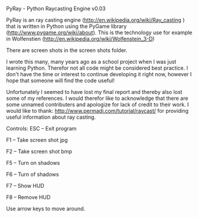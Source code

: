 PyRay - Python Raycasting Engine v0.03

PyRay is an ray casting engine (http://en.wikipedia.org/wiki/Ray_casting
) that is written in Python using the PyGame library (http://www.pygame.org/wiki/about). This is the technology use for example in Wolfenstien (http://en.wikipedia.org/wiki/Wolfenstein_3-D)

There are screen shots in the screen shots folder. 

I wrote this many, many years ago as a school project when I was just learning Python. Therefor not all code might be considered best practice. I don't have the time or interest to continue developing it right now, however I hope that someone will find the code useful! 

Unfortunately I seemed to have lost my final report and thereby also lost some of my references. I would therefor like to acknowledge that there are some unnamed contributers and apologize for lack of credit to their work. I would like to thank: http://www.permadi.com/tutorial/raycast/ for providing useful information about ray casting. 

Controls:
ESC – Exit program

F1 – Take screen shot jpg

F2 – Take screen shot bmp

F5 – Turn on shadows

F6 – Turn of shadows

F7 – Show HUD

F8 – Remove HUD

Use arrow keys to move around. 

